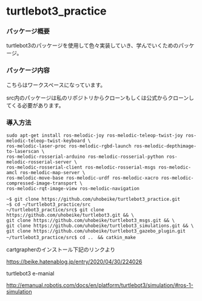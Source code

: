 # turtlebot3_practice

### パッケージ概要
turtlebot3のパッケージを使用して色々実装していき、学んでいくためのパッケージ。

### パッケージ内容
こちらはワークスペースになっています。

src内のパッケージは私のリポジトリからクローンもしくは公式からクローンしてくる必要があります。

### 導入方法

```
sudo apt-get install ros-melodic-joy ros-melodic-teleop-twist-joy ros-melodic-teleop-twist-keyboard \ 
ros-melodic-laser-proc ros-melodic-rgbd-launch ros-melodic-depthimage-to-laserscan \ 
ros-melodic-rosserial-arduino ros-melodic-rosserial-python ros-melodic-rosserial-server \ 
ros-melodic-rosserial-client ros-melodic-rosserial-msgs ros-melodic-amcl ros-melodic-map-server \ 
ros-melodic-move-base ros-melodic-urdf ros-melodic-xacro ros-melodic-compressed-image-transport \ 
ros-melodic-rqt-image-view ros-melodic-navigation

```


```
~$ git clone https://github.com/uhobeike/turtlebot3_practice.git
~$ cd ~/turtlebot3_practice/src
~/turtlebot3_practice/src$ git clone https://github.com/uhobeike/turtlebot3.git && \
git clone https://github.com/uhobeike/turtlebot3_msgs.git && \
git clone https://github.com/uhobeike/turtlebot3_simulations.git && \
git clone https://github.com/uhobeike/turtlebot3_gazebo_plugin.git
~/turtlebot3_practice/src$ cd ..　&& catkin_make
```

cartgrapherのインストール下記のリンクより

https://beike.hatenablog.jp/entry/2020/04/30/224026

turtlebot3 e-manial

http://emanual.robotis.com/docs/en/platform/turtlebot3/simulation/#ros-1-simulation

